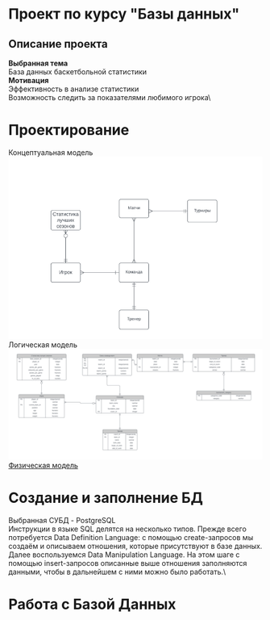 # **Проект по курсу "Базы данных"**
## **Описание проекта**
**Выбранная тема**\
База данных баскетбольной статистики\
**Мотивация**\
Эффективность в анализе статистики\
Возможность следить за показателями любимого игрока\
# **Проектирование**
Концептуальная модель\
![Концептуальная модель](models/concept_model.png)\
Логическая модель\
![логическая модель](models/logic_model.png)\
[Физическая модель](https://github.com/gl-egor/database-of-statistics/blob/main/models/physical_model.pdf)
# Создание и заполнение БД
Выбранная СУБД - PostgreSQL\
Инструкции в языке SQL делятся на несколько типов. Прежде всего потребуется Data Definition Language: с помощью create-запросов мы создаём и описываем отношения, которые присутствуют в базе данных.\
Далее воспользуемся Data Manipulation Language. На этом шаге с помощью insert-запросов описанные выше отношения заполняются данными, чтобы в дальнейшем с ними можно было работать.\
# Работа с Базой Данных
